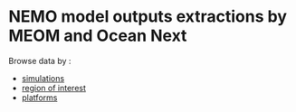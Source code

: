 # NEMO model outputs extractions by MEOM and Ocean Next

Browse data by :
  - [simulations](simulations/README.md)
  - [region of interest](regions/README.md)
  - [platforms](platforms/README.md)  
